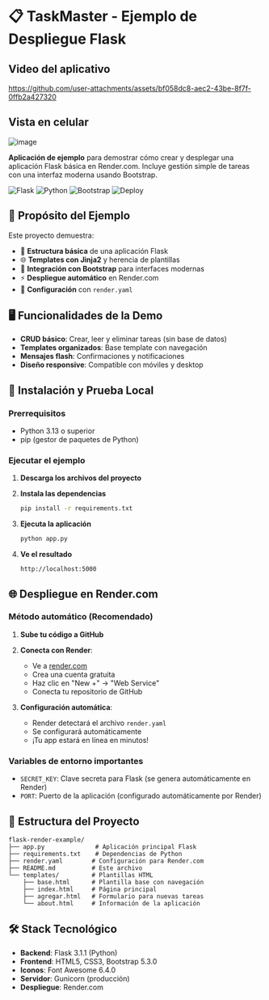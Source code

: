 # 📋 TaskMaster - Ejemplo de Despliegue Flask

## Video del aplicativo



https://github.com/user-attachments/assets/bf058dc8-aec2-43be-8f7f-0ffb2a427320




## Vista en celular
![image](https://github.com/user-attachments/assets/ecad070b-f704-4b33-96f0-d5351f27d506)



**Aplicación de ejemplo** para demostrar cómo crear y desplegar una aplicación Flask básica en Render.com. Incluye gestión simple de tareas con una interfaz moderna usando Bootstrap.

![Flask](https://img.shields.io/badge/Flask-2.3.3-green)
![Python](https://img.shields.io/badge/Python-3.13+-blue)
![Bootstrap](https://img.shields.io/badge/Bootstrap-5.3.0-purple)
![Deploy](https://img.shields.io/badge/Deploy-Render.com-blueviolet)

## 🎯 Propósito del Ejemplo

Este proyecto demuestra:
- 📁 **Estructura básica** de una aplicación Flask
- 🌐 **Templates con Jinja2** y herencia de plantillas
- 🎨 **Integración con Bootstrap** para interfaces modernas
- ⚡ **Despliegue automático** en Render.com
- 🔧 **Configuración** con `render.yaml`

## 🖥️ Funcionalidades de la Demo

- **CRUD básico**: Crear, leer y eliminar tareas (sin base de datos)
- **Templates organizados**: Base template con navegación
- **Mensajes flash**: Confirmaciones y notificaciones
- **Diseño responsive**: Compatible con móviles y desktop

## 🚀 Instalación y Prueba Local

### Prerrequisitos
- Python 3.13 o superior
- pip (gestor de paquetes de Python)

### Ejecutar el ejemplo

1. **Descarga los archivos del proyecto**
   
2. **Instala las dependencias**
   ```bash
   pip install -r requirements.txt
   ```

3. **Ejecuta la aplicación**
   ```bash
   python app.py
   ```

4. **Ve el resultado**
   ```
   http://localhost:5000
   ```

## 🌐 Despliegue en Render.com

### Método automático (Recomendado)

1. **Sube tu código a GitHub**
2. **Conecta con Render**:
   - Ve a [render.com](https://render.com)
   - Crea una cuenta gratuita
   - Haz clic en "New +" → "Web Service"
   - Conecta tu repositorio de GitHub

3. **Configuración automática**:
   - Render detectará el archivo `render.yaml`
   - Se configurará automáticamente
   - ¡Tu app estará en línea en minutos!

### Variables de entorno importantes

- `SECRET_KEY`: Clave secreta para Flask (se genera automáticamente en Render)
- `PORT`: Puerto de la aplicación (configurado automáticamente por Render)

## 📁 Estructura del Proyecto

```
flask-render-example/
├── app.py              # Aplicación principal Flask
├── requirements.txt    # Dependencias de Python
├── render.yaml        # Configuración para Render.com
├── README.md          # Este archivo
└── templates/         # Plantillas HTML
    ├── base.html      # Plantilla base con navegación
    ├── index.html     # Página principal
    ├── agregar.html   # Formulario para nuevas tareas
    └── about.html     # Información de la aplicación
```

## 🛠️ Stack Tecnológico

- **Backend**: Flask 3.1.1 (Python)
- **Frontend**: HTML5, CSS3, Bootstrap 5.3.0
- **Iconos**: Font Awesome 6.4.0
- **Servidor**: Gunicorn (producción)
- **Despliegue**: Render.com
